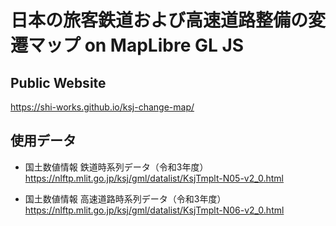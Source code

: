 # 日本の旅客鉄道および高速道路整備の変遷マップ on MapLibre GL JS
## Public Website  
https://shi-works.github.io/ksj-change-map/

## 使用データ
- 国土数値情報 鉄道時系列データ（令和3年度）  
https://nlftp.mlit.go.jp/ksj/gml/datalist/KsjTmplt-N05-v2_0.html

- 国土数値情報 高速道路時系列データ（令和3年度）  
https://nlftp.mlit.go.jp/ksj/gml/datalist/KsjTmplt-N06-v2_0.html
